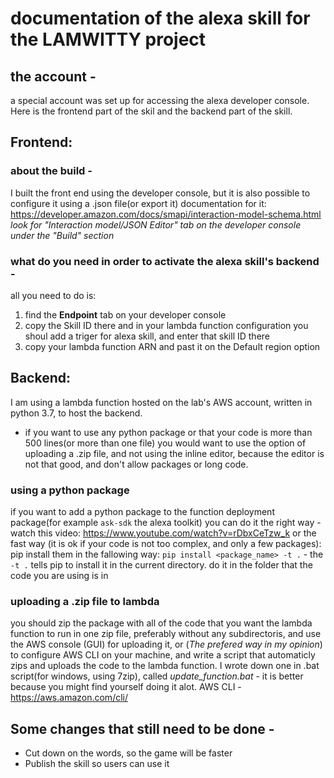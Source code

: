 # documentation of the alexa skill for the LAMWITTY project

## the account - 
a special account was set up for accessing the alexa developer console.
Here is the frontend part of the skil and the backend part of the skill.

## Frontend:

### about the build - 

I built the front end using the developer console, but it is also possible to configure it using a .json file(or export it)
documentation for it: https://developer.amazon.com/docs/smapi/interaction-model-schema.html
*look for "Interaction model/JSON Editor" tab on the developer console under the "Build" section* 

### what do you need in order to activate the alexa skill's backend - 

all you need to do is:

1. find the **Endpoint** tab on your developer console
2. copy the Skill ID there and in your lambda function configuration you shoul add a triger for alexa skill, and enter that skill ID there
3. copy your lambda function ARN and past it on the Default region option

## Backend:

I am using a lambda function hosted on the lab's AWS account, written  in python 3.7, to host the backend.
- if you want to use any python package or that your code is more than 500 lines(or more than one file) you would want to use the option
of uploading a .zip file, and not using the inline editor, because the editor is not that good, and don't allow packages or long code. 

### using a python package

if you want to add a python package to the function deployment package(for example `ask-sdk` the alexa toolkit) 
you can do it the right way - watch this video: https://www.youtube.com/watch?v=rDbxCeTzw_k
or the fast way (it is ok if your code is not too complex, and only a few packages): pip install them in the fallowing way:
`pip install <package_name> -t .` - the `-t .` tells pip to install it in the current directory.
do it in the folder that the code you are using is in

### uploading a .zip file to lambda

you should zip the package with all of the code that you want the lambda function to run in one zip file, preferably without any subdirectoris,
and use the AWS console (GUI) for uploading it, or (*The prefered way in my opinion*) to configure AWS CLI on your machine, and write a script that automaticly zips and uploads the code to the lambda function.
I wrote down one in .bat script(for windows, using 7zip), called *update_function.bat* - it is better because you might find yourself doing it alot.
AWS CLI - https://aws.amazon.com/cli/

## Some changes that still need to be done - 

* Cut down on the words, so the game will be faster
* Publish the skill so users can use it

 


